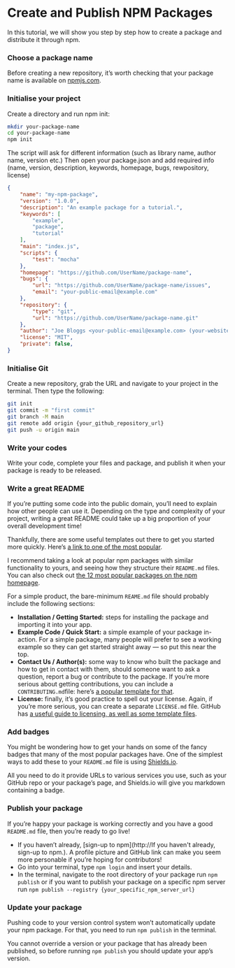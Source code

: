 
# Create and Publish NPM Packages
In this tutorial, we will show you step by step how to create a package and distribute it through npm.
  

### Choose a package name
Before creating a new repository, it’s worth checking that your package name is available on [npmjs.com](http://npmjs.com/).

### Initialise your project
Create a directory and run npm init:
```bash
mkdir your-package-name
cd your-package-name
npm init
```

The script will ask for different information (such as library name, author name, version etc.)
Then open your package.json
and add required info (name, version, description, keywords, homepage, bugs, rewpository, license)

```json
{
	"name": "my-npm-package",
	"version": "1.0.0",
	"description": "An example package for a tutorial.",
	"keywords": [
		"example",
		"package",
		"tutorial"
	],
	"main": "index.js",
	"scripts": {
		"test": "mocha"
	},
	"homepage": "https://github.com/UserName/package-name",
	"bugs": {
		"url": "https://github.com/UserName/package-name/issues",
		"email": "your-public-email@example.com"
	},
	"repository": {
		"type": "git",
		"url": "https://github.com/UserName/package-name.git"
	},
	"author": "Joe Bloggs <your-public-email@example.com> (your-website.com)",
	"license": "MIT",
	"private": false,
}
```

  
### Initialise Git
Create a new repository, grab the URL and navigate to your project in the terminal. Then type the following:
```bash
git init
git commit -m "first commit"
git branch -M main
git remote add origin {your_github_repository_url}
git push -u origin main
```
  
### Write your codes
Write your code, complete your files and package, and publish it when your package is ready to be released.

### Write a great README
If you’re putting some code into the public domain, you’ll need to explain how other people can use it. Depending on the type and complexity of your project, writing a great README could take up a big proportion of your overall development time!

Thankfully, there are some useful templates out there to get you started more quickly. Here’s  [a link to one of the most popular](https://gist.github.com/PurpleBooth/109311bb0361f32d87a2).

I recommend taking a look at popular npm packages with similar functionality to yours, and seeing how they structure their  `README.md`  files. You can also check out  [the 12 most popular packages on the npm homepage](https://www.npmjs.com/).

For a simple product, the bare-minimum  `REAME.md`  file should probably include the following sections:

-   **Installation / Getting Started:**  steps for installing the package and importing it into your app.
-   **Example Code / Quick Start:** a simple example of your package in-action. For a simple package, many people will prefer to see a working example so they can get started straight away — so put this near the top.
-   **Contact Us / Author(s):** some way to know who built the package and how to get in contact with them, should someone want to ask a question, report a bug or contribute to the package. If you’re more serious about getting contributions, you can include a  `CONTRIBUTING.md`file: here’s  [a popular template for that](https://www.contributor-covenant.org/version/1/4/code-of-conduct.html).
-   **License:**  finally, it’s good practice to spell out your license. Again, if you’re more serious, you can create a separate  `LICENSE.md`  file. GitHub has  [a useful guide to licensing, as well as some template files](https://help.github.com/en/articles/licensing-a-repository).

### Add badges
You might be wondering how to get your hands on some of the fancy badges that many of the most popular packages have.
One of the simplest ways to add these to your  `README.md`  file is using  [Shields.io](https://shields.io/).

All you need to do it provide URLs to various services you use, such as your GitHub repo or your package’s page, and Shields.io will give you markdown containing a badge.

### Publish your package
If you’re happy your package is working correctly and you have a good  `README.md`  file, then you’re ready to go live!

-   If you haven’t already,  [sign-up to npm](http://If you haven't already, sign-up to npm.). A profile picture and GitHub link can make you seem more personable if you’re hoping for contributors!
-   Go into your terminal, type  `npm login`  and insert your details.
-   In the terminal, navigate to the root directory of your package run  `npm publish` or if you want to publish your package on a specific npm server run   `npm publish --registry {your_specific_npm_server_url}`
 
### Update your package
Pushing code to your version control system won’t automatically update your npm package. For that, you need to run  `npm publish`  in the terminal.

You cannot override a version or your package that has already been published, so before running  `npm publish`  you should update your app’s version.